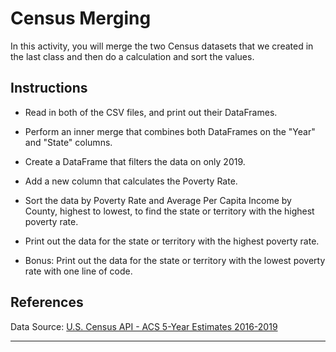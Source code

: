 # Census Merging

In this activity, you will merge the two Census datasets that we created in the last class and then do a calculation and sort the values.

## Instructions

* Read in both of the CSV files, and print out their DataFrames.

* Perform an inner merge that combines both DataFrames on the "Year" and "State" columns.

* Create a DataFrame that filters the data on only 2019.

* Add a new column that calculates the Poverty Rate.

* Sort the data by Poverty Rate and Average Per Capita Income by County, highest to lowest, to find the state or territory with the highest poverty rate.

* Print out the data for the state or territory with the highest poverty rate.

* Bonus: Print out the data for the state or territory with the lowest poverty rate with one line of code.

## References

Data Source: [U.S. Census API - ACS 5-Year Estimates 2016-2019](https://www.census.gov/data/developers/data-sets/census-microdata-api.ACS_5-Year_PUMS.html)

---

